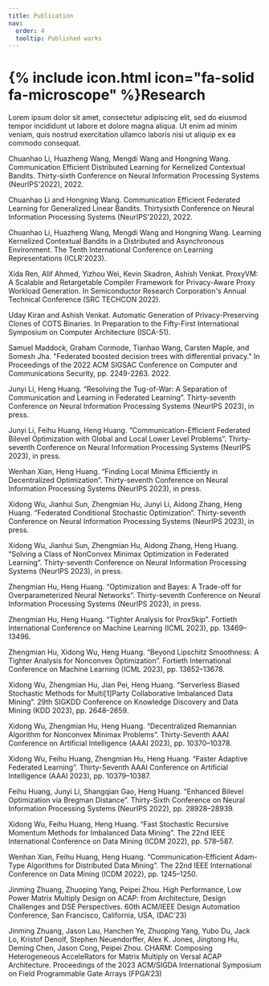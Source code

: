 ```yaml
---
title: Publication
nav:
  order: 4
  tooltip: Published works
---
```


# {% include icon.html icon="fa-solid fa-microscope" %}Research

Lorem ipsum dolor sit amet, consectetur adipiscing elit, sed do eiusmod tempor incididunt ut labore et dolore magna aliqua.
Ut enim ad minim veniam, quis nostrud exercitation ullamco laboris nisi ut aliquip ex ea commodo consequat.

<!-- {% include section.html %}

## Highlighted

{% include citation.html lookup="Open collaborative writing with Manubot" style="rich" %}

{% include section.html %}

## All

{% include search-box.html %}

{% include search-info.html %}

{% include list.html data="citations" component="citation" style="rich" %} -->

Chuanhao Li, Huazheng Wang, Mengdi Wang and Hongning Wang. Communication Efficient Distributed Learning for Kernelized Contextual Bandits. Thirty-sixth Conference on Neural Information Processing Systems (NeurIPS'2022), 2022.

Chuanhao Li and Hongning Wang. Communication Efficient Federated Learning for Generalized Linear Bandits. Thirtysixth Conference on Neural Information Processing Systems (NeurIPS'2022), 2022.

Chuanhao Li, Huazheng Wang, Mengdi Wang and Hongning Wang. Learning Kernelized Contextual Bandits in a Distributed and Asynchronous Environment. The Tenth International Conference on Learning Representations (ICLR'2023).

Xida Ren, Alif Ahmed, Yizhou Wei, Kevin Skadron, Ashish Venkat. ProxyVM: A Scalable and Retargetable Compiler Framework for Privacy-Aware Proxy Workload Generation. In Semiconductor Research Corporation's Annual Technical Conference (SRC TECHCON 2022).

Uday Kiran and Ashish Venkat. Automatic Generation of Privacy-Preserving Clones of COTS Binaries. In Preparation to the Fifty-First International Symposium on Computer Architecture (ISCA-51).

Samuel Maddock, Graham Cormode, Tianhao Wang, Carsten Maple, and Somesh Jha. "Federated boosted decision trees with differential privacy." In Proceedings of the 2022 ACM SIGSAC Conference on Computer and Communications Security, pp. 2249-2263. 2022.

Junyi Li, Heng Huang. “Resolving the Tug-of-War: A Separation of Communication and Learning in Federated Learning”. Thirty-seventh Conference on Neural Information Processing Systems (NeurIPS 2023), in press.

Junyi Li, Feihu Huang, Heng Huang. “Communication-Efficient Federated Bilevel Optimization with Global and Local Lower Level Problems”. Thirty-seventh Conference on Neural Information Processing Systems (NeurIPS 2023), in press.

Wenhan Xian, Heng Huang. “Finding Local Minima Efficiently in Decentralized Optimization”. Thirty-seventh Conference on Neural Information Processing Systems (NeurIPS 2023), in press.

Xidong Wu, Jianhui Sun, Zhengmian Hu, Junyi Li, Aidong Zhang, Heng Huang. “Federated Conditional Stochastic Optimization”. Thirty-seventh Conference on Neural Information Processing Systems (NeurIPS 2023), in press.

Xidong Wu, Jianhui Sun, Zhengmian Hu, Aidong Zhang, Heng Huang. “Solving a Class of NonConvex Minimax Optimization in Federated Learning”. Thirty-seventh Conference on Neural Information Processing Systems (NeurIPS 2023), in press.

Zhengmian Hu, Heng Huang. “Optimization and Bayes: A Trade-off for Overparameterized Neural Networks”. Thirty-seventh Conference on Neural Information Processing Systems (NeurIPS 2023), in press.

Zhengmian Hu, Heng Huang. “Tighter Analysis for ProxSkip”. Fortieth International Conference on Machine Learning (ICML 2023), pp. 13469–13496.

Zhengmian Hu, Xidong Wu, Heng Huang. “Beyond Lipschitz Smoothness: A Tighter Analysis for Nonconvex Optimization”. Fortieth International Conference on Machine Learning (ICML 2023), pp. 13652–13678.

Xidong Wu, Zhengmian Hu, Jian Pei, Heng Huang. “Serverless Biased Stochastic Methods for Multi[1]Party Collaborative Imbalanced Data Mining”. 29th SIGKDD Conference on Knowledge Discovery and Data Mining (KDD 2023), pp. 2648–2659.

Xidong Wu, Zhengmian Hu, Heng Huang. “Decentralized Riemannian Algorithm for Nonconvex Minimax Problems”. Thirty-Seventh AAAI Conference on Artificial Intelligence (AAAI 2023), pp. 10370–10378.

Xidong Wu, Feihu Huang, Zhengmian Hu, Heng Huang. “Faster Adaptive Federated Learning”. Thirty-Seventh AAAI Conference on Artificial Intelligence (AAAI 2023), pp. 10379–10387.

Feihu Huang, Junyi Li, Shangqian Gao, Heng Huang. “Enhanced Bilevel Optimization via Bregman Distance”. Thirty-Sixth Conference on Neural Information Processing Systems (NeurIPS 2022), pp. 28928–28939.

Xidong Wu, Feihu Huang, Heng Huang. “Fast Stochastic Recursive Momentum Methods for Imbalanced Data Mining”. The 22nd IEEE International Conference on Data Mining (ICDM 2022), pp. 578–587.

Wenhan Xian, Feihu Huang, Heng Huang. “Communication-Efficient Adam-Type Algorithms for Distributed Data Mining”. The 22nd IEEE International Conference on Data Mining (ICDM 2022), pp. 1245–1250.

Jinming Zhuang, Zhuoping Yang, Peipei Zhou. High Performance, Low Power Matrix Multiply Design on ACAP: from Architecture, Design Challenges and DSE Perspectives. 60th ACM/IEEE Design Automation Conference, San Francisco, California, USA, (DAC’23)

Jinming Zhuang, Jason Lau, Hanchen Ye, Zhuoping Yang, Yubo Du, Jack Lo, Kristof Denolf, Stephen Neuendorffer, Alex K. Jones, Jingtong Hu, Deming Chen, Jason Cong, Peipei Zhou. CHARM: Composing Heterogeneous AcceleRators for Matrix Multiply on Versal ACAP Architecture. Proceedings of the 2023 ACM/SIGDA International Symposium on Field Programmable Gate Arrays (FPGA’23)
